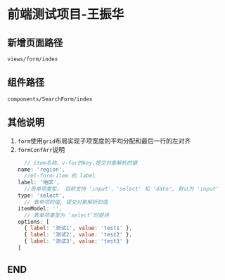 # 前端测试项目-王振华

## 新增页面路径
`views/form/index`
## 组件路径
`components/SearchForm/index`
## 其他说明
1. `form`使用`grid`布局实现子项宽度的平均分配和最后一行的左对齐
2. `formConfArr`说明
   ```javascript
	 // item名称，v-for的key,提交对象解析的键
   name: 'region',
	 //el-form-item 的 label
   label: '地区',
	 //表单项类型， 目前支持 'input'、'select' 和 'date', 默认为 'input'
   type: 'select',
	 // 表单项的值, 提交对象解析的值
   itemModel: '',
	 // 表单项类型为 ‘select’时提供
   options: [
     { label: '测试1', value: 'test1' },
     { label: '测试2', value: 'test2' },
     { label: '测试3', value: 'test3' }
   ]
	 ```
## END
